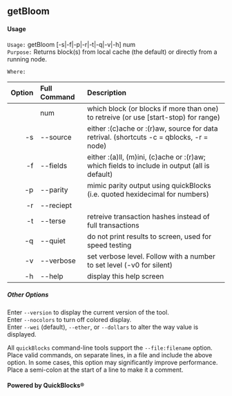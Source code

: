 ## getBloom


#### Usage

`Usage:`    getBloom [-s|-f|-p|-r|-t|-q|-v|-h] num  
`Purpose:`  Returns block(s) from local cache (the default) or directly from a running node.
             
`Where:`  

| Option | Full Command | Description |
| -------: | :------- | :------- |
|  | num | which block (or blocks if more than one) to retreive (or use [start-stop) for range) |
| -s | --source | either :(c)ache or :(r)aw, source for data retrival. (shortcuts -c = qblocks, -r = node) |
| -f | --fields | either :(a)ll, (m)ini, (c)ache or :(r)aw; which fields to include in output (all is default) |
| -p | --parity | mimic parity output using quickBlocks (i.e. quoted hexidecimal for numbers) |
| -r | --reciept |  |
| -t | --terse | retreive transaction hashes instead of full transactions |
| -q | --quiet | do not print results to screen, used for speed testing |
| -v | --verbose | set verbose level. Follow with a number to set level (-v0 for silent) |
| -h | --help | display this help screen |

##### Other Options

Enter `--version` to display the current version of the tool.  
Enter `--nocolors` to turn off colored display.  
Enter `--wei` (default), `--ether`, or `--dollars` to alter the way value is displayed.  

All `quickBlocks` command-line tools support the `--file:filename` option. Place valid commands, on separate lines, in a file and include the above option. In some cases, this option may significantly improve performance. Place a semi-colon at the start of a line to make it a comment.

#### Powered by QuickBlocks&reg;
